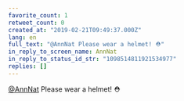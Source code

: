 ```yaml
---
favorite_count: 1
retweet_count: 0
created_at: "2019-02-21T09:49:37.000Z"
lang: en
full_text: "@AnnNat Please wear a helmet! ⛑️"
in_reply_to_screen_name: AnnNat
in_reply_to_status_id_str: "1098514811921534977"
replies: []
---
```


[@AnnNat](https://twitter.com/AnnNat) Please wear a helmet! ⛑️
